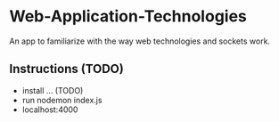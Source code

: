 # Web-Application-Technologies
An app to familiarize with the way web technologies and sockets work.

##  Instructions (TODO)

- install ... (TODO)
- run nodemon index.js
- localhost:4000